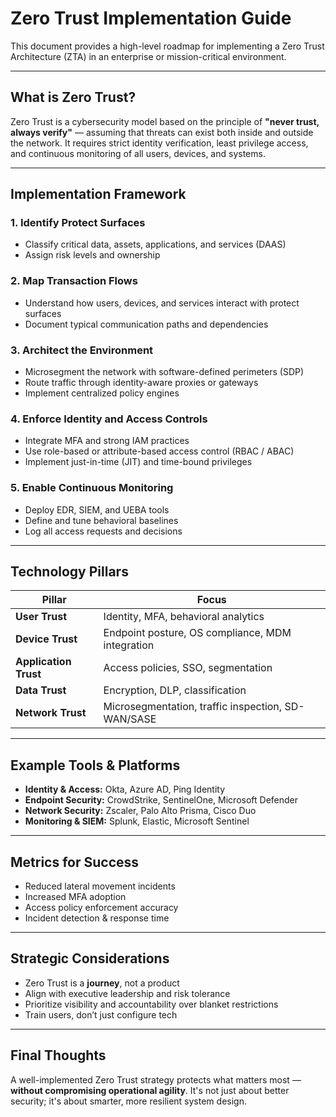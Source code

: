 # Zero Trust Implementation Guide

This document provides a high-level roadmap for implementing a Zero Trust Architecture (ZTA) in an enterprise or mission-critical environment.

---

## What is Zero Trust?

Zero Trust is a cybersecurity model based on the principle of **"never trust, always verify"** — assuming that threats can exist both inside and outside the network. It requires strict identity verification, least privilege access, and continuous monitoring of all users, devices, and systems.

---

## Implementation Framework

### 1. **Identify Protect Surfaces**
- Classify critical data, assets, applications, and services (DAAS)
- Assign risk levels and ownership

### 2. **Map Transaction Flows**
- Understand how users, devices, and services interact with protect surfaces
- Document typical communication paths and dependencies

### 3. **Architect the Environment**
- Microsegment the network with software-defined perimeters (SDP)
- Route traffic through identity-aware proxies or gateways
- Implement centralized policy engines

### 4. **Enforce Identity and Access Controls**
- Integrate MFA and strong IAM practices
- Use role-based or attribute-based access control (RBAC / ABAC)
- Implement just-in-time (JIT) and time-bound privileges

### 5. **Enable Continuous Monitoring**
- Deploy EDR, SIEM, and UEBA tools
- Define and tune behavioral baselines
- Log all access requests and decisions

---

## Technology Pillars

| Pillar | Focus |
|--------|-------|
| **User Trust** | Identity, MFA, behavioral analytics |
| **Device Trust** | Endpoint posture, OS compliance, MDM integration |
| **Application Trust** | Access policies, SSO, segmentation |
| **Data Trust** | Encryption, DLP, classification |
| **Network Trust** | Microsegmentation, traffic inspection, SD-WAN/SASE |

---

## Example Tools & Platforms

- **Identity & Access:** Okta, Azure AD, Ping Identity
- **Endpoint Security:** CrowdStrike, SentinelOne, Microsoft Defender
- **Network Security:** Zscaler, Palo Alto Prisma, Cisco Duo
- **Monitoring & SIEM:** Splunk, Elastic, Microsoft Sentinel

---

## Metrics for Success

- Reduced lateral movement incidents
- Increased MFA adoption
- Access policy enforcement accuracy
- Incident detection & response time

---

## Strategic Considerations

- Zero Trust is a **journey**, not a product
- Align with executive leadership and risk tolerance
- Prioritize visibility and accountability over blanket restrictions
- Train users, don’t just configure tech

---

## Final Thoughts

A well-implemented Zero Trust strategy protects what matters most — **without compromising operational agility**. It's not just about better security; it's about smarter, more resilient system design.

